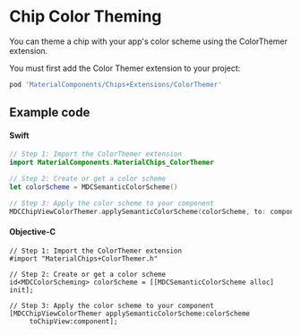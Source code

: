 <!--docs:
title: "Color Theming"
layout: detail
section: components
excerpt: "How to theme Chip using the Material Design color system."
iconId: chip
path: /catalog/chips/color-theming/
-->

# Chip Color Theming

You can theme a chip with your app's color scheme using the ColorThemer extension.

You must first add the Color Themer extension to your project:

```bash
pod 'MaterialComponents/Chips+Extensions/ColorThemer'
```

## Example code

<!--<div class="material-code-render" markdown="1">-->
#### Swift
```swift
// Step 1: Import the ColorThemer extension
import MaterialComponents.MaterialChips_ColorThemer

// Step 2: Create or get a color scheme
let colorScheme = MDCSemanticColorScheme()

// Step 3: Apply the color scheme to your component
MDCChipViewColorThemer.applySemanticColorScheme(colorScheme, to: component)
```

#### Objective-C

```objc
// Step 1: Import the ColorThemer extension
#import "MaterialChips+ColorThemer.h"

// Step 2: Create or get a color scheme
id<MDCColorScheming> colorScheme = [[MDCSemanticColorScheme alloc] init];

// Step 3: Apply the color scheme to your component
[MDCChipViewColorThemer applySemanticColorScheme:colorScheme
     toChipView:component];
```
<!--</div>-->
